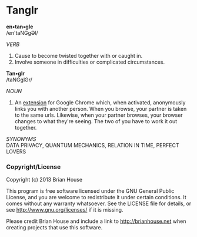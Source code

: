 Tanglr
======

**en•tan•gle**  
/en'taNGgƏl/  

_VERB_  
1. Cause to become twisted together with or caught in.  
2. Involve someone in difficulties or complicated circumstances.  


**Tan•glr**  
/taNGglƏr/  

_NOUN_  
1. An [extension](https://chrome.google.com/webstore/detail/tanglr/anhpnanphhhphafiblilbggemelijnpn) for Google Chrome which, when activated, anonymously links you with another person. When you browse, your partner is taken to the same urls. Likewise, when your partner browses, your browser changes to what they're seeing. The two of you have to work it out together.


_SYNONYMS_  
DATA PRIVACY, QUANTUM MECHANICS, RELATION IN TIME, PERFECT LOVERS 



### Copyright/License

Copyright (c) 2013 Brian House

This program is free software licensed under the GNU General Public License, and you are welcome to redistribute it under certain conditions. It comes without any warranty whatsoever. See the LICENSE file for details, or see <http://www.gnu.org/licenses/> if it is missing.

Please credit Brian House and include a link to http://brianhouse.net when creating projects that use this software.
